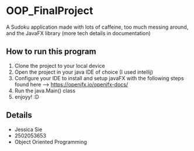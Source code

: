 # OOP_FinalProject
A Sudoku application made with lots of caffeine, too much messing around, and the JavaFX library (more tech details in documentation)

## How to run this program
1. Clone the project to your local device
2. Open the project in your java IDE of choice (I used intellij)
3. Configure your IDE to install and setup javaFX with the following steps found here --> https://openjfx.io/openjfx-docs/ 
4. Run the java.Main() class 
5. enjoyy! :D

## Details 
* Jessica Sie 
* 2502053653
* Object Oriented Programming 
